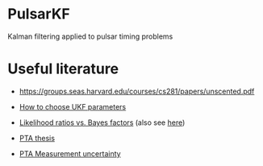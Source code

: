 # PulsarKF
Kalman filtering applied to pulsar timing problems





# Useful literature


* https://groups.seas.harvard.edu/courses/cs281/papers/unscented.pdf


* [How to choose UKF parameters](https://liu.diva-portal.org/smash/get/diva2:1641373/FULLTEXT01.pdf)

* [Likelihood ratios vs. Bayes factors](https://stats.stackexchange.com/questions/27345/likelihood-ratio-vs-bayes-factor) (also see [here](https://stats.stackexchange.com/a/270559/97992))

* [PTA thesis](https://arxiv.org/abs/2109.07603)

* [PTA Measurement uncertainty](https://iopscience.iop.org/article/10.1088/1361-6382/aac412)